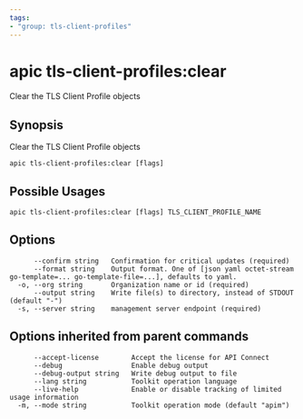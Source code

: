 ```yaml
---
tags:
- "group: tls-client-profiles"
---
```

# apic tls-client-profiles:clear

Clear the TLS Client Profile objects

## Synopsis

Clear the TLS Client Profile objects

```
apic tls-client-profiles:clear [flags]
```

## Possible Usages

```
apic tls-client-profiles:clear [flags] TLS_CLIENT_PROFILE_NAME
```

## Options

```
      --confirm string   Confirmation for critical updates (required)
      --format string    Output format. One of [json yaml octet-stream go-template=... go-template-file=...], defaults to yaml.
  -o, --org string       Organization name or id (required)
      --output string    Write file(s) to directory, instead of STDOUT (default "-")
  -s, --server string    management server endpoint (required)
```

## Options inherited from parent commands

```
      --accept-license        Accept the license for API Connect
      --debug                 Enable debug output
      --debug-output string   Write debug output to file
      --lang string           Toolkit operation language
      --live-help             Enable or disable tracking of limited usage information
  -m, --mode string           Toolkit operation mode (default "apim")
```
